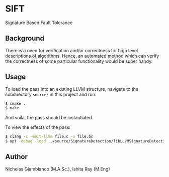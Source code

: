 # SIFT
Signature Based Fault Tolerance



## Background
There is a need for verification and/or correctness for high level descriptions of algorithms.
Hence, an automated method which can verify the correctness of some particular functionality would be super handy.


## Usage

To load the pass into an existing LLVM structure, navigate to the subdirectory `source/` in this project and run:

```bash
$ cmake .
$ make
``` 

And voila, the pass should be instantiated.

To view the effects of the pass:

```bash
$ clang -c -emit-llvm file.c -o file.bc
$ opt -debug -load ../source/SignatureDetection/libLLVMSignatureDetection.so -signatureDetection test_me.bc
```


## Author
Nicholas Giamblanco (M.A.Sc.), Ishita Ray (M.Eng)




